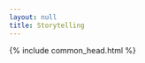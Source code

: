 ```yaml
---
layout: null
title: Storytelling
---
```

<html lang="en">
<head>
    {% include common_head.html %}
    <script src="https://unpkg.com/intersection-observer@0.12.0/intersection-observer.js"></script>
    <script src="https://unpkg.com/scrollama"></script>
    <style>
        {% include storytelling.css %}
    </style>
</head>
<body>
    <div id="map"></div>
    <div id="mapInset"></div>
    <div id="story"></div>
    <script>
        {% include storytelling.js %}
    </script>
</body>
</html>